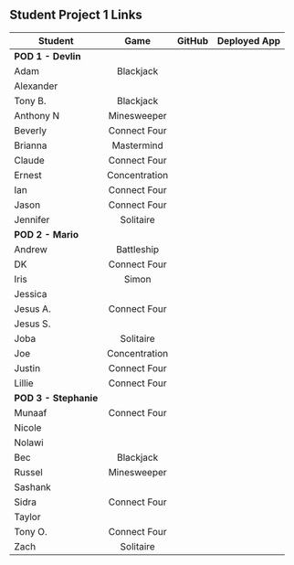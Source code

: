 ## Student Project 1 Links

| Student | Game | GitHub | Deployed App |
|---|:---:|:---:|:---:|
| **POD 1 - Devlin** |  |  |  |
| Adam | Blackjack |  |  |
| Alexander |  |  |  |
| Tony B. | Blackjack |  |  |
| Anthony N | Minesweeper |  |  |
| Beverly | Connect Four |  |  |
| Brianna | Mastermind |  |  |
| Claude | Connect Four |  |  |
| Ernest | Concentration |  |  |
| Ian | Connect Four |  |  |
| Jason | Connect Four |  |  |
| Jennifer | Solitaire |  |  |
| **POD 2 - Mario** |  |  |  |
| Andrew | Battleship |  |  |
| DK | Connect Four |  |  |
| Iris | Simon |  |  |
| Jessica |  |  |  |
| Jesus A. | Connect Four |  |  |
| Jesus S. |  |  |  |
| Joba | Solitaire |  |  |
| Joe | Concentration |  |  |
| Justin | Connect Four |  |  |
| Lillie | Connect Four |  |  |
| **POD 3 - Stephanie** |  |  |  |
| Munaaf | Connect Four |  |  |
| Nicole |  |  |  |
| Nolawi |  |  |  |
| Bec | Blackjack |  |  |
| Russel | Minesweeper |  |  |
| Sashank |  |  |  |
| Sidra | Connect Four |  |  |
| Taylor |  |  |  |
| Tony O. | Connect Four |  |  |
| Zach | Solitaire |  |  |

